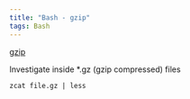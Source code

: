 ```yaml
---
title: "Bash - gzip"
tags: Bash
---
```



[gzip](https://man7.org/linux/man-pages/man1/zcat.1p.html)

Investigate inside *.gz (gzip compressed) files

```
zcat file.gz | less
```